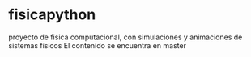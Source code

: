# fisicapython
proyecto de fisica computacional, con simulaciones y animaciones de sistemas fisicos
El contenido se encuentra en master 
